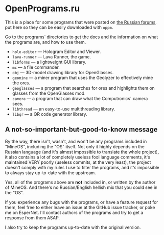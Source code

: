 # OpenPrograms.ru

This is a place for some programs that were posted on [the Russian forums](http://computercraft.ru), put here so they can be easily downloaded with `oppm`.

Go to the programs' directories to get the docs and the information on what the programs are, and how to use them.

* `holo-editor` — Hologram Editor and Viewer.
* `lava-runner` — Lava Runner, the game.
* `libforms` — a lightweight GUI library.
* `mc` — a file commander.
* `obj` — 3D-model drawing library for OpenGlasses.
* `geomine` — a miner program that uses the Geolyzer to effectively mine the ores.
* `geoglasses` — a program that searches for ores and highlights them on glasses from the OpenGlasses mod.
* `camera` — a program that can draw what the Computronics' camera sees.
* `libthread` — an easy-to-use multithreading library.
* `libqr` — a QR code generator library.


## A not-so-important-but-good-to-know message
By the way, there isn't, wasn't, and won't be any programs included in "MineOS", including the "OS" itself. Not only it highly depends on the Russian language (and it's almost impossible to translate the whole project), it also contains a lot of completely useless fool language comments, it's maintained VERY poorly (useless commits, at the very least), the project doesn't comply with my rules I use to filter the programs, and it's impossible to always stay up-to-date with the upstream.

Yes, all of the programs above are **not** included in, or written by the author of MineOS. And there's no Russian/English hellish mix that you could see in the "OS".

If you experience any bugs with the programs, or have a feature request for them, feel free to either leave an issue at the GitHub issue tracker, or poke me on EsperNet. I'll contact authors of the programs and try to get a response from them ASAP.

I also try to keep the programs up-to-date with the original version.
